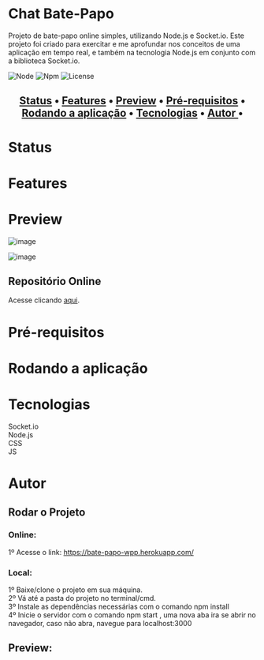 # Chat Bate-Papo

 Projeto de bate-papo online simples, utilizando Node.js e Socket.io. Este projeto foi criado para exercitar e me aprofundar nos conceitos de uma aplicação em tempo real, e também na tecnologia Node.js em conjunto com a biblioteca Socket.io.

![Node](https://img.shields.io/badge/Node-v16.14%20(LTS)-brightgreen)
![Npm](https://img.shields.io/badge/Npm-v8.3.1-blue) 
![License](https://img.shields.io/badge/License-MIT-red)

<h2 align="center">
 <a href="#Status">Status</a> •
 <a href="#Features">Features</a> • 
 <a href="#Preview">Preview</a> • 
 <a href="#Pré-requisitos">Pré-requisitos</a> • 
 <a href="#Rodando a aplicação">Rodando a aplicação</a> • 
 <a href="#Tecnologias">Tecnologias</a> • 
 <a href="#Autor">Autor </a> • 
</h2>

# Status

# Features

# Preview 

![image](https://user-images.githubusercontent.com/74063350/147145299-ccd44e2c-11f9-4765-a470-d1c4fcf95866.png)  
  
![image](https://user-images.githubusercontent.com/74063350/147145435-6d79df64-9133-402e-9ef2-46b5b3781057.png)

## Repositório Online
  
Acesse clicando <a href="https://bate-papo-wpp.herokuapp.com/">aqui</a>.

# Pré-requisitos

# Rodando a aplicação

# Tecnologias 

Socket.io  
Node.js  
CSS  
JS    

# Autor

## Rodar o Projeto

### Online:

1º Acesse o link: https://bate-papo-wpp.herokuapp.com/

### Local:

1º Baixe/clone o projeto em sua máquina.  
2º Vá até a pasta do projeto no terminal/cmd.  
3º Instale as dependências necessárias com o comando npm install  
4º Inicie o servidor com o comando npm start , uma nova aba ira se abrir no navegador, caso não abra, navegue para localhost:3000  

## Preview:  

